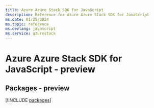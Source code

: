 ```yaml
---
title: Azure Azure Stack SDK for JavaScript
description: Reference for Azure Azure Stack SDK for JavaScript
ms.date: 01/25/2024
ms.topic: reference
ms.devlang: javascript
ms.service: azurestack
---
```

# Azure Azure Stack SDK for JavaScript - preview
## Packages - preview
[!INCLUDE [packages](azure-stack-index.md)]
